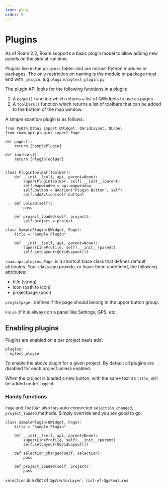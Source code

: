 ```yaml
---
icon: plug
order: 8
---
```


# Plugins

As of Roam 2.2, Roam supports a basic plugin model to allow adding new panels on the side at run time. 

Plugins live in the `plugins\` folder and are normal Python modules or packages.  The only restriction on naming is the module or package must end with `_plugin`. e.g `plugins\mytest_plugin.py`

The plugin API looks for the following functions in a plugin:

1. A `pages()` function which returns a list of QWidgets to use as pages
1. A `toolbars()` function which returns a list of toolbars that can be added to the bottom of the map window.

A simple example plugin is as follows:

```
from PyQt4.QtGui import QWidget, QGridLayout, QLabel
from roam.api.plugins import Page

def pages():
    return [SamplePlugin]
    
def toolbars():
    return [PluginToolBar]
    
    
class PluginToolBar(ToolBar):
    def __init__(self, api, parent=None):
        super(PluginToolBar, self).__init__(parent)
        self.mapwindow = api.mapwindow
        self.button = QAction("Plugin Button", self)
        self.addAction(self.button)

    def unload(self):
        pass

    def project_loaded(self, project):
        self.project = project

class SamplePlugin(QWidget, Page):
    title = "Sample Plugin"

    def __init__(self, api, parent=None):
        super(LineProfile, self).__init__(parent)
        self.setLayout(QGridLayout())
```

`roam.api.plugins.Page`:
is a shortcut base class that defines default attributes. Your class can provide, or leave them undefined,
 the following attributes:

* title (string)
* icon (path to icon)
* projectpage (bool)

`projectpage`
: defines if the page should belong in the upper button group.

`False`
:if it is always on a panel like Settings, GPS, etc.

## Enabling plugins

Plugins are enabled on a per project basis add:

```
plugins:
- mytest_plugin
```

To enable the above plugin for a given project.  By default all plugins are disabled for each project unless enabled.

When the project is loaded a new button, with the same text as `title`, will be added under `Legend`.

### Handy functions 

`Page` and `ToolBar` also has auto connected `selection_changed`, `project_loaded` methods. 
Simply override and you are good to go:

```
class SamplePlugin(QWidget, Page):
    title = "Sample Plugin"

    def __init__(self, api, parent=None):
        super(LineProfile, self).__init__(parent)
        self.setLayout(QGridLayout())
    
    def selection_changed(self, selection):
        pass

    def project_loaded(self, project):
        pass
```

`selection` is a dict of `QgsVectorLayer: list-of-QgsFeatures`
